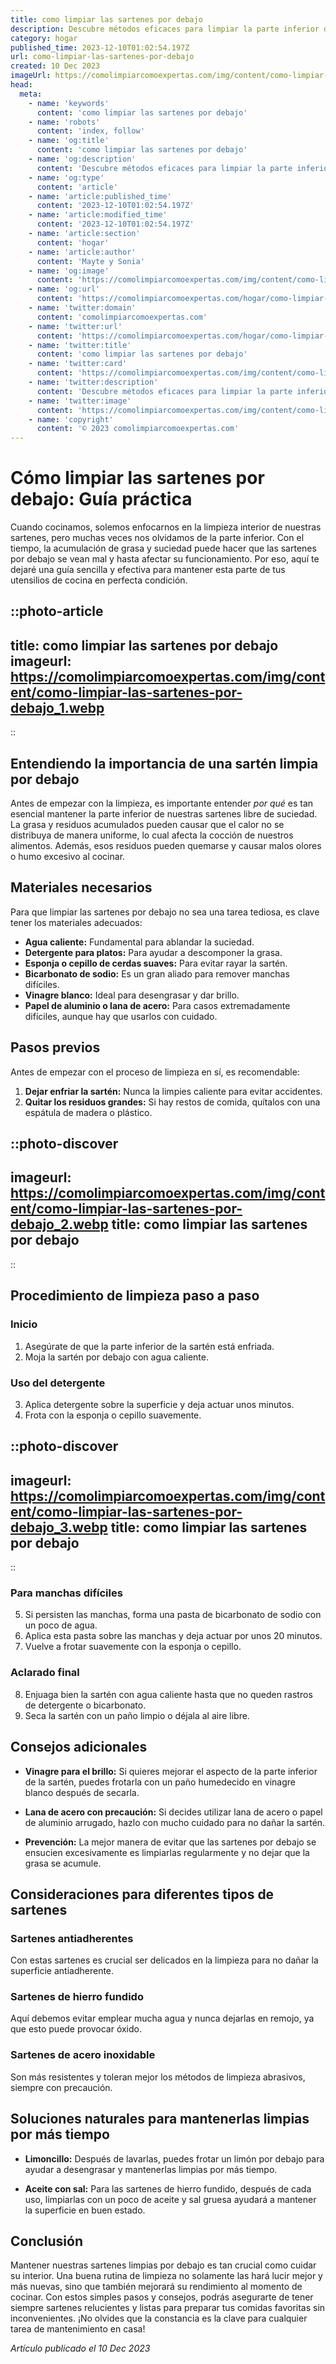 ```yaml
---
title: como limpiar las sartenes por debajo
description: Descubre métodos eficaces para limpiar la parte inferior de tus sartenes, eliminando grasa y carbonización ¡para dejarlas como nuevas!
category: hogar
published_time: 2023-12-10T01:02:54.197Z
url: como-limpiar-las-sartenes-por-debajo
created: 10 Dec 2023
imageUrl: https://comolimpiarcomoexpertas.com/img/content/como-limpiar-las-sartenes-por-debajo_3.webp
head:
  meta:
    - name: 'keywords'
      content: 'como limpiar las sartenes por debajo'
    - name: 'robots'
      content: 'index, follow'
    - name: 'og:title'
      content: 'como limpiar las sartenes por debajo'
    - name: 'og:description'
      content: 'Descubre métodos eficaces para limpiar la parte inferior de tus sartenes, eliminando grasa y carbonización ¡para dejarlas como nuevas!'
    - name: 'og:type'
      content: 'article'
    - name: 'article:published_time'
      content: '2023-12-10T01:02:54.197Z'
    - name: 'article:modified_time'
      content: '2023-12-10T01:02:54.197Z'
    - name: 'article:section'
      content: 'hogar'
    - name: 'article:author'
      content: 'Mayte y Sonia'
    - name: 'og:image'
      content: 'https://comolimpiarcomoexpertas.com/img/content/como-limpiar-las-sartenes-por-debajo_3.webp'
    - name: 'og:url'
      content: 'https://comolimpiarcomoexpertas.com/hogar/como-limpiar-las-sartenes-por-debajo'
    - name: 'twitter:domain'
      content: 'comolimpiarcomoexpertas.com'
    - name: 'twitter:url'
      content: 'https://comolimpiarcomoexpertas.com/hogar/como-limpiar-las-sartenes-por-debajo'
    - name: 'twitter:title'
      content: 'como limpiar las sartenes por debajo'
    - name: 'twitter:card'
      content: 'https://comolimpiarcomoexpertas.com/img/content/como-limpiar-las-sartenes-por-debajo_3.webp'
    - name: 'twitter:description'
      content: 'Descubre métodos eficaces para limpiar la parte inferior de tus sartenes, eliminando grasa y carbonización ¡para dejarlas como nuevas!'
    - name: 'twitter:image'
      content: 'https://comolimpiarcomoexpertas.com/img/content/como-limpiar-las-sartenes-por-debajo_3.webp'
    - name: 'copyright'
      content: '© 2023 comolimpiarcomoexpertas.com'
---
```

# Cómo limpiar las sartenes por debajo: Guía práctica

Cuando cocinamos, solemos enfocarnos en la limpieza interior de nuestras sartenes, pero muchas veces nos olvidamos de la parte inferior. Con el tiempo, la acumulación de grasa y suciedad puede hacer que las sartenes por debajo se vean mal y hasta afectar su funcionamiento. Por eso, aquí te dejaré una guía sencilla y efectiva para mantener esta parte de tus utensilios de cocina en perfecta condición.

::photo-article
---
title: como limpiar las sartenes por debajo
imageurl: https://comolimpiarcomoexpertas.com/img/content/como-limpiar-las-sartenes-por-debajo_1.webp
---
::

## Entendiendo la importancia de una sartén limpia por debajo

Antes de empezar con la limpieza, es importante entender _por qué_ es tan esencial mantener la parte inferior de nuestras sartenes libre de suciedad. La grasa y residuos acumulados pueden causar que el calor no se distribuya de manera uniforme, lo cual afecta la cocción de nuestros alimentos. Además, esos residuos pueden quemarse y causar malos olores o humo excesivo al cocinar.

## Materiales necesarios

Para que limpiar las sartenes por debajo no sea una tarea tediosa, es clave tener los materiales adecuados:

- **Agua caliente:** Fundamental para ablandar la suciedad.
- **Detergente para platos:** Para ayudar a descomponer la grasa.
- **Esponja o cepillo de cerdas suaves:** Para evitar rayar la sartén.
- **Bicarbonato de sodio:** Es un gran aliado para remover manchas difíciles.
- **Vinagre blanco:** Ideal para desengrasar y dar brillo.
- **Papel de aluminio o lana de acero:** Para casos extremadamente difíciles, aunque hay que usarlos con cuidado.

## Pasos previos

Antes de empezar con el proceso de limpieza en sí, es recomendable:

1. **Dejar enfriar la sartén:** Nunca la limpies caliente para evitar accidentes.
2. **Quitar los residuos grandes:** Si hay restos de comida, quítalos con una espátula de madera o plástico.


::photo-discover
---
imageurl: https://comolimpiarcomoexpertas.com/img/content/como-limpiar-las-sartenes-por-debajo_2.webp
title: como limpiar las sartenes por debajo
---
::

## Procedimiento de limpieza paso a paso

### Inicio

1. Asegúrate de que la parte inferior de la sartén está enfriada.
2. Moja la sartén por debajo con agua caliente.

### Uso del detergente

3. Aplica detergente sobre la superficie y deja actuar unos minutos.
4. Frota con la esponja o cepillo suavemente.


::photo-discover
---
imageurl: https://comolimpiarcomoexpertas.com/img/content/como-limpiar-las-sartenes-por-debajo_3.webp
title: como limpiar las sartenes por debajo
---
::

### Para manchas difíciles

5. Si persisten las manchas, forma una pasta de bicarbonato de sodio con un poco de agua.
6. Aplica esta pasta sobre las manchas y deja actuar por unos 20 minutos.
7. Vuelve a frotar suavemente con la esponja o cepillo.

### Aclarado final

8. Enjuaga bien la sartén con agua caliente hasta que no queden rastros de detergente o bicarbonato.
9. Seca la sartén con un paño limpio o déjala al aire libre.

## Consejos adicionales

- **Vinagre para el brillo:** Si quieres mejorar el aspecto de la parte inferior de la sartén, puedes frotarla con un paño humedecido en vinagre blanco después de secarla.

- **Lana de acero con precaución:** Si decides utilizar lana de acero o papel de aluminio arrugado, hazlo con mucho cuidado para no dañar la sartén.

- **Prevención:** La mejor manera de evitar que las sartenes por debajo se ensucien excesivamente es limpiarlas regularmente y no dejar que la grasa se acumule.

## Consideraciones para diferentes tipos de sartenes

### Sartenes antiadherentes

Con estas sartenes es crucial ser delicados en la limpieza para no dañar la superficie antiadherente.

### Sartenes de hierro fundido

Aquí debemos evitar emplear mucha agua y nunca dejarlas en remojo, ya que esto puede provocar óxido.

### Sartenes de acero inoxidable

Son más resistentes y toleran mejor los métodos de limpieza abrasivos, siempre con precaución.

## Soluciones naturales para mantenerlas limpias por más tiempo

- **Limoncillo:** Después de lavarlas, puedes frotar un limón por debajo para ayudar a desengrasar y mantenerlas limpias por más tiempo.
  
- **Aceite con sal:** Para las sartenes de hierro fundido, después de cada uso, limpiarlas con un poco de aceite y sal gruesa ayudará a mantener la superficie en buen estado.

## Conclusión

Mantener nuestras sartenes limpias por debajo es tan crucial como cuidar su interior. Una buena rutina de limpieza no solamente las hará lucir mejor y más nuevas, sino que también mejorará su rendimiento al momento de cocinar. Con estos simples pasos y consejos, podrás asegurarte de tener siempre sartenes relucientes y listas para preparar tus comidas favoritas sin inconvenientes. ¡No olvides que la constancia es la clave para cualquier tarea de mantenimiento en casa!

_Artículo publicado el 10 Dec 2023_